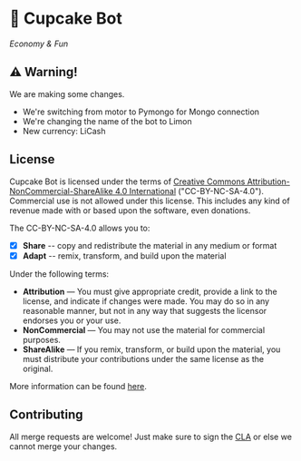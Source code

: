 # 🧁 Cupcake Bot
*Economy & Fun*

## ⚠ Warning!
We are making some changes.
* We're switching from motor to Pymongo for Mongo connection
* We're changing the name of the bot to Limon
* New currency: LiCash

## License
Cupcake Bot is licensed under the terms of [Creative Commons Attribution-NonCommercial-ShareAlike 4.0 International](https://github.com/abdurrahmancosar/Python-Bot/blob/main/LICENSE) ("CC-BY-NC-SA-4.0"). Commercial use is not allowed under this license. This includes any kind of revenue made with or based upon the software, even donations.

The CC-BY-NC-SA-4.0 allows you to:

- [x] **Share** -- copy and redistribute the material in any medium or format
- [x] **Adapt** -- remix, transform, and build upon the material

Under the following terms:

- **Attribution** — You must give appropriate credit, provide a link to the license, and indicate if changes were made. You may do so in any reasonable manner, but not in any way that suggests the licensor endorses you or your use.
- **NonCommercial** — You may not use the material for commercial purposes.
- **ShareAlike** — If you remix, transform, or build upon the material, you must distribute your contributions under the same license as the original.

More information can be found [here](https://creativecommons.org/licenses/by-nc-sa/4.0/).

## Contributing

All merge requests are welcome! Just make sure to sign the [CLA](https://cla-assistant.io/AbdurrahmanCosar/Cupcake-Bot) or else we cannot merge your changes.
